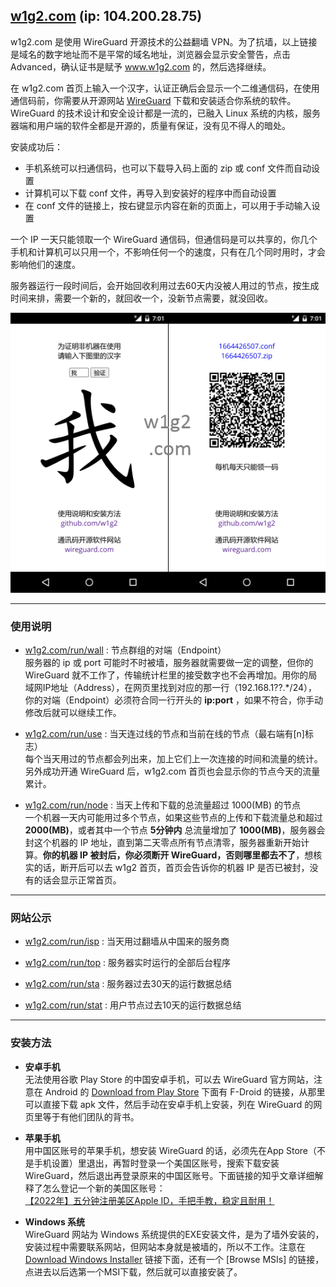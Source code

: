 <!---
- 👋 Hi, I’m @w1g2
- 👀 I’m interested in ...
- 🌱 I’m currently learning ...
- 💞️ I’m looking to collaborate on ...
- 📫 How to reach me ...


w1g2/w1g2 is a ✨ special ✨ repository because its `README.md` (this file) appears on your GitHub profile.
You can click the Preview link to take a look at your changes.
--->


[w1g2.com]: https://104.200.28.75 "w1g2.com"
[w1g2.com/run/wall]: https://104.200.28.75/run/wall "w1g2.com/run/wall"
[w1g2.com/run/use]: https://104.200.28.75/run/use "w1g2.com/run/use"
[w1g2.com/run/node]: https://104.200.28.75/run/node "w1g2.com/run/node"
[w1g2.com/run/isp]: https://104.200.28.75/run/isp "w1g2.com/run/isp"
[w1g2.com/run/top]: https://104.200.28.75/run/top "w1g2.com/run/top"
[w1g2.com/run/sta]: https://104.200.28.75/run/sta "w1g2.com/run/sta"
[w1g2.com/run/stat]: https://104.200.28.75/run/stat "w1g2.com/run/stat"
[wireguard]: https://wireguard.com/install "wireguard.com/install"

## [w1g2.com][] (ip: 104.200.28.75)
w1g2.com 是使用 WireGuard 开源技术的公益翻墙 VPN。为了抗墙，以上链接是域名的数字地址而不是平常的域名地址，浏览器会显示安全警告，点击 Advanced，确认证书是赋予 www.w1g2.com 的，然后选择继续。

在 w1g2.com 首页上输入一个汉字，认证正确后会显示一个二维通信码，在使用通信码前，你需要从开源网站 [WireGuard][] 下载和安装适合你系统的软件。 WireGuard 的技术设计和安全设计都是一流的，已融入 Linux 系统的内核，服务器端和用户端的软件全都是开源的，质量有保证，没有见不得人的暗处。

安装成功后：
* 手机系统可以扫通信码，也可以下载导入码上面的 zip 或 conf 文件而自动设置
* 计算机可以下载 conf 文件，再导入到安装好的程序中而自动设置
* 在 conf 文件的链接上，按右键显示内容在新的页面上，可以用于手动输入设置

一个 IP 一天只能领取一个 WireGuard 通信码，但通信码是可以共享的，你几个手机和计算机可以只用一个，不影响任何一个的速度，只有在几个同时用时，才会影响他们的速度。

服务器运行一段时间后，会开始回收利用过去60天内没被人用过的节点，按生成时间来排，需要一个新的，就回收一个，没新节点需要，就没回收。

![w1g2](w1g2.png "w1g2.png")


---
### 使用说明
* [w1g2.com/run/wall][] : 节点群组的对端（Endpoint） <br/>
服务器的 ip 或 port 可能时不时被墙，服务器就需要做一定的调整，但你的 WireGuard 就不工作了，传输统计栏里的接受数字也不会再增加。用你的局域网IP地址（Address），在网页里找到对应的那一行（192.168.1??.*/24），你的对端（Endpoint）必须符合同一行开头的 __ip:port__ ，如果不符合，你手动修改后就可以继续工作。

* [w1g2.com/run/use][] : 当天连过线的节点和当前在线的节点（最右端有[n]标志） <br/>
每个当天用过的节点都会列出来，加上它们上一次连接的时间和流量的统计。另外成功开通 WireGuard 后，w1g2.com 首页也会显示你的节点今天的流量累计。

* [w1g2.com/run/node][] : 当天上传和下载的总流量超过 1000(MB) 的节点 <br/>
一个机器一天内可能用过多个节点，如果这些节点的上传和下载流量总和超过 __2000(MB)__，或者其中一个节点 __5分钟内__ 总流量增加了 __1000(MB)__，服务器会封这个机器的 IP 地址，直到第二天零点所有节点清零，服务器重新开始计算。__你的机器 IP 被封后，你必须断开 WireGuard，否则哪里都去不了__，想核实的话，断开后可以去 w1g2 首页，首页会告诉你的机器 IP 是否已被封，没有的话会显示正常首页。


---
### 网站公示
* [w1g2.com/run/isp][] : 当天用过翻墙从中国来的服务商

* [w1g2.com/run/top][] : 服务器实时运行的全部后台程序

* [w1g2.com/run/sta][] : 服务器过去30天的运行数据总结

* [w1g2.com/run/stat][] : 用户节点过去10天的运行数据总结


---
### 安装方法
* __安卓手机__ <br/>
无法使用谷歌 Play Store 的中国安卓手机，可以去 WireGuard 官方网站，注意在 Android 的 [Download from Play Store][wireguard] 下面有 F-Droid 的链接，从那里可以直接下载 apk 文件，然后手动在安卓手机上安装，列在 WireGuard 的网页里等于有他们团队的背书。

* __苹果手机__ <br/>
用中国区账号的苹果手机，想安装 WireGuard 的话，必须先在App Store（不是手机设置）里退出，再暂时登录一个美国区账号，搜索下载安装 WireGuard，然后退出再登录原来的中国区账号。下面链接的知乎文章详细解释了怎么登记一个新的美国区账号： <br/>
[【2022年】五分钟注册美区Apple ID，手把手教，稳定且耐用！](https://zhuanlan.zhihu.com/p/367821925)

* __Windows 系统__ <br/>
WireGuard 网站为 Windows 系统提供的EXE安装文件，是为了墙外安装的，安装过程中需要联系网站，但网站本身就是被墙的，所以不工作。注意在 [Download Windows Installer][wireguard] 链接下面，还有一个 [Browse MSIs] 的链接，点进去以后选第一个MSI下载，然后就可以直接安装了。
